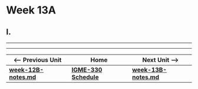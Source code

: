 # Week 13A

## I. 

<hr><hr>

| <-- Previous Unit | Home | Next Unit -->
| --- | --- | --- 
| [**week-12B-notes.md**](12B.md)  |  [**IGME-330 Schedule**](../schedule.md) | [**week-13B-notes.md**](13B.md) 
